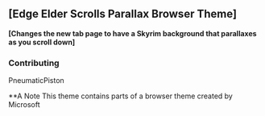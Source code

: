 ## [Edge Elder Scrolls Parallax Browser Theme]

**[Changes the new tab page to have a Skyrim background that parallaxes as you scroll down]**

### Contributing
PneumaticPiston

**A Note
This theme contains parts of a browser theme created by Microsoft
